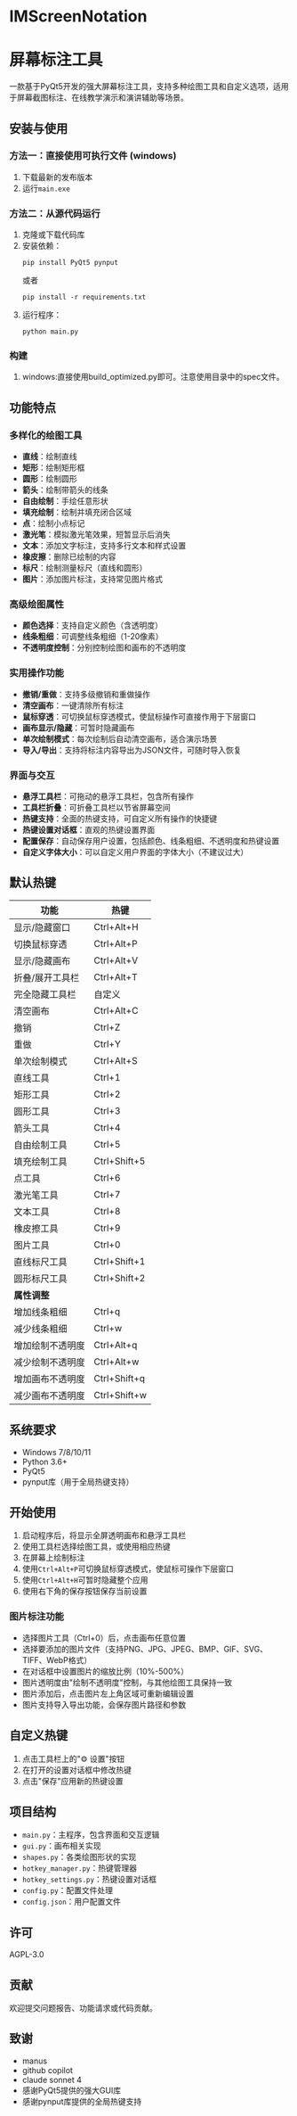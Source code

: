 # IMScreenNotation
# 屏幕标注工具

一款基于PyQt5开发的强大屏幕标注工具，支持多种绘图工具和自定义选项，适用于屏幕截图标注、在线教学演示和演讲辅助等场景。

## 安装与使用

### 方法一：直接使用可执行文件 (windows)

1. 下载最新的发布版本
2. 运行`main.exe`

### 方法二：从源代码运行

1. 克隆或下载代码库
2. 安装依赖：
   ```
   pip install PyQt5 pynput
   ```
   或者
   ```
   pip install -r requirements.txt
   ```
3. 运行程序：
   ```
   python main.py
   ```

### 构建

1. windows:直接使用build_optimized.py即可。注意使用目录中的spec文件。

## 功能特点

### 多样化的绘图工具
- **直线**：绘制直线
- **矩形**：绘制矩形框
- **圆形**：绘制圆形
- **箭头**：绘制带箭头的线条
- **自由绘制**：手绘任意形状
- **填充绘制**：绘制并填充闭合区域
- **点**：绘制小点标记
- **激光笔**：模拟激光笔效果，短暂显示后消失
- **文本**：添加文字标注，支持多行文本和样式设置
- **橡皮擦**：删除已绘制的内容
- **标尺**：绘制测量标尺（直线和圆形）
- **图片**：添加图片标注，支持常见图片格式

### 高级绘图属性
- **颜色选择**：支持自定义颜色（含透明度）
- **线条粗细**：可调整线条粗细（1-20像素）
- **不透明度控制**：分别控制绘图和画布的不透明度

### 实用操作功能
- **撤销/重做**：支持多级撤销和重做操作
- **清空画布**：一键清除所有标注
- **鼠标穿透**：可切换鼠标穿透模式，使鼠标操作可直接作用于下层窗口
- **画布显示/隐藏**：可暂时隐藏画布
- **单次绘制模式**：每次绘制后自动清空画布，适合演示场景
- **导入/导出**：支持将标注内容导出为JSON文件，可随时导入恢复

### 界面与交互
- **悬浮工具栏**：可拖动的悬浮工具栏，包含所有操作
- **工具栏折叠**：可折叠工具栏以节省屏幕空间
- **热键支持**：全面的热键支持，可自定义所有操作的快捷键
- **热键设置对话框**：直观的热键设置界面
- **配置保存**：自动保存用户设置，包括颜色、线条粗细、不透明度和热键设置
- **自定义字体大小**：可以自定义用户界面的字体大小（不建议过大）

## 默认热键

| 功能 | 热键 |
|-----|-----|
| 显示/隐藏窗口 | Ctrl+Alt+H |
| 切换鼠标穿透 | Ctrl+Alt+P |
| 显示/隐藏画布 | Ctrl+Alt+V |
| 折叠/展开工具栏 | Ctrl+Alt+T |
| 完全隐藏工具栏 | 自定义 |
| 清空画布 | Ctrl+Alt+C |
| 撤销 | Ctrl+Z |
| 重做 | Ctrl+Y |
| 单次绘制模式 | Ctrl+Alt+S |
| 直线工具 | Ctrl+1 |
| 矩形工具 | Ctrl+2 |
| 圆形工具 | Ctrl+3 |
| 箭头工具 | Ctrl+4 |
| 自由绘制工具 | Ctrl+5 |
| 填充绘制工具 | Ctrl+Shift+5 |
| 点工具 | Ctrl+6 |
| 激光笔工具 | Ctrl+7 |
| 文本工具 | Ctrl+8 |
| 橡皮擦工具 | Ctrl+9 |
| 图片工具 | Ctrl+0 |
| 直线标尺工具 | Ctrl+Shift+1 |
| 圆形标尺工具 | Ctrl+Shift+2 |
| **属性调整** | |
| 增加线条粗细 | Ctrl+q |
| 减少线条粗细 | Ctrl+w |
| 增加绘制不透明度 | Ctrl+Alt+q |
| 减少绘制不透明度 | Ctrl+Alt+w |
| 增加画布不透明度 | Ctrl+Shift+q |
| 减少画布不透明度 | Ctrl+Shift+w |

## 系统要求

- Windows 7/8/10/11
- Python 3.6+
- PyQt5
- pynput库（用于全局热键支持）

## 开始使用

1. 启动程序后，将显示全屏透明画布和悬浮工具栏
2. 使用工具栏选择绘图工具，或使用相应热键
3. 在屏幕上绘制标注
4. 使用`Ctrl+Alt+P`可切换鼠标穿透模式，使鼠标可操作下层窗口
5. 使用`Ctrl+Alt+H`可暂时隐藏整个应用
6. 使用右下角的保存按钮保存当前设置

### 图片标注功能
- 选择图片工具（Ctrl+0）后，点击画布任意位置
- 选择要添加的图片文件（支持PNG、JPG、JPEG、BMP、GIF、SVG、TIFF、WebP格式）
- 在对话框中设置图片的缩放比例（10%-500%）
- 图片透明度由"绘制不透明度"控制，与其他绘图工具保持一致
- 图片添加后，点击图片左上角区域可重新编辑设置
- 图片支持导入导出功能，会保存图片路径和参数

## 自定义热键

1. 点击工具栏上的"⚙️ 设置"按钮
2. 在打开的设置对话框中修改热键
3. 点击"保存"应用新的热键设置

## 项目结构

- `main.py`：主程序，包含界面和交互逻辑
- `gui.py`：画布相关实现
- `shapes.py`：各类绘图形状的实现
- `hotkey_manager.py`：热键管理器
- `hotkey_settings.py`：热键设置对话框
- `config.py`：配置文件处理
- `config.json`：用户配置文件

## 许可

AGPL-3.0

## 贡献

欢迎提交问题报告、功能请求或代码贡献。

## 致谢
- manus
- github copilot
- claude sonnet 4
- 感谢PyQt5提供的强大GUI库
- 感谢pynput库提供的全局热键支持
